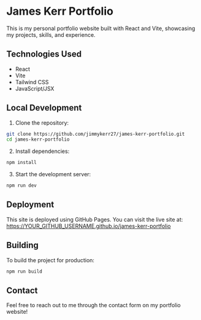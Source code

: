 # James Kerr Portfolio

This is my personal portfolio website built with React and Vite, showcasing my projects, skills, and experience.

## Technologies Used

- React
- Vite
- Tailwind CSS
- JavaScript/JSX

## Local Development

1. Clone the repository:
```bash
git clone https://github.com/jimmykerr27/james-kerr-portfolio.git
cd james-kerr-portfolio
```

2. Install dependencies:
```bash
npm install
```

3. Start the development server:
```bash
npm run dev
```

## Deployment

This site is deployed using GitHub Pages. You can visit the live site at:
https://YOUR_GITHUB_USERNAME.github.io/james-kerr-portfolio

## Building

To build the project for production:
```bash
npm run build
```

## Contact

Feel free to reach out to me through the contact form on my portfolio website!
